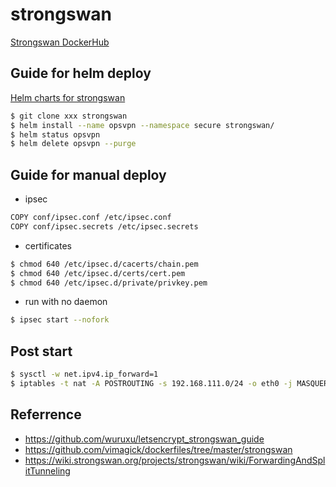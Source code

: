 # strongswan

[Strongswan DockerHub](https://hub.docker.com/r/newops/strongswan)

## Guide for helm deploy

[Helm charts for strongswan](https://github.com/newopscn/k8s-charts/tree/master/strongswan)

```bash
$ git clone xxx strongswan
$ helm install --name opsvpn --namespace secure strongswan/
$ helm status opsvpn
$ helm delete opsvpn --purge
```
## Guide for manual deploy

* ipsec

```bash
COPY conf/ipsec.conf /etc/ipsec.conf
COPY conf/ipsec.secrets /etc/ipsec.secrets
```

* certificates


```bash
$ chmod 640 /etc/ipsec.d/cacerts/chain.pem
$ chmod 640 /etc/ipsec.d/certs/cert.pem
$ chmod 640 /etc/ipsec.d/private/privkey.pem
```

* run with no daemon

```bash
$ ipsec start --nofork
```

## Post start

```bash
$ sysctl -w net.ipv4.ip_forward=1
$ iptables -t nat -A POSTROUTING -s 192.168.111.0/24 -o eth0 -j MASQUERADE
```

## Referrence

* https://github.com/wuruxu/letsencrypt_strongswan_guide
* https://github.com/vimagick/dockerfiles/tree/master/strongswan
* https://wiki.strongswan.org/projects/strongswan/wiki/ForwardingAndSplitTunneling
